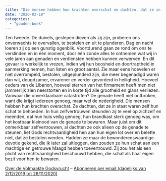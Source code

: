 ```yaml
---
title: "Die mensen hebben hun krachten overschat en dachten, dat ze in staat waren zelf hun schat te behoeden"
date: "2020-03-10"
categories: 
  - "gouden-boek"
---
```


Ten tweede. De duivels, geslepen dieven als zij zijn, proberen ons onverwachts te overvallen, te bestelen en uit te plunderen. Dag en nacht loeren zij op een gunstig ogenblik. Voortdurend gaan ze rond om ons te verslinden en in één moment, door één zonde alles te ontnemen wat wij in vele jaren aan genaden en verdiensten hebben kunnen verwerven. En dit gevaar is werkelijk te vrezen, indien wij hun boosheid en doortraptheid in aanmerking nemen, hun listen en groot aantal. Zie maar eens hoevelen er niet overrompeld, bestolen, uitgeplunderd zijn, die meer begenadigd waren dan wij, deugdzamer, ervarener en verder gevorderd in heiligheid. Hoeveel ceders van de Libanon, hoeveel sterren van het firmament heeft men niet jammerlijk zien neerstorten en in korte tijd alle grootheid en glans verliezen. Vanwaar die onverklaarbare catastrofen? De genade heeft niet ontbroken, want die krijgt iedereen genoeg, maar wel de nederigheid. Die mensen hebben hun krachten overschat. Ze dachten, dat ze in staat waren zelf hun schat te behoeden. In hun zelfvertrouwen steunden zij te veel op zichzelf en meenden, dat hun huis veilig genoeg, hun brandkast sterk genoeg was, om het kostbaar kleinood van de genade te bewaren. Maar juist om dit onmerkbaar zelfvertrouwen, al dachten ze ook alleen op de genade te steunen, liet Gods rechtvaardigheid hen aan hun eigen lot over en belette niet, dat ze bestolen werden. Hadden ze maar de bewonderenswaardige devotie gekend, die ik later zal uitleggen, dan zouden ze hun schat aan een machtige en getrouwe Maagd hebben toevertrouwd. Zij zou het als een plicht van rechtvaardigheid beschouwd hebben, die schat als haar eigen bezit voor hen te bewaren.

[Over de Volmaakte Godsvrucht](/blog/een-jaar-lang-volmaakte-godsvrucht/) – [Abonneren per email (dagelijks van 2/12/2019 tot 28/11/2020)](http://eepurl.com/9RKvX)
